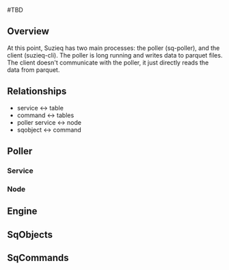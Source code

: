 #TBD

## Overview

At this point, Suzieq has two main processes: the poller (sq-poller), and the client (suzieq-cli). The poller is long running and writes data to parquet files. The client doesn't communicate with the poller, it just directly reads the data from parquet. 

## Relationships

* service <-> table
* command <-> tables
* poller service <-> node
* sqobject <-> command

## Poller

### Service

### Node

## Engine


## SqObjects


## SqCommands